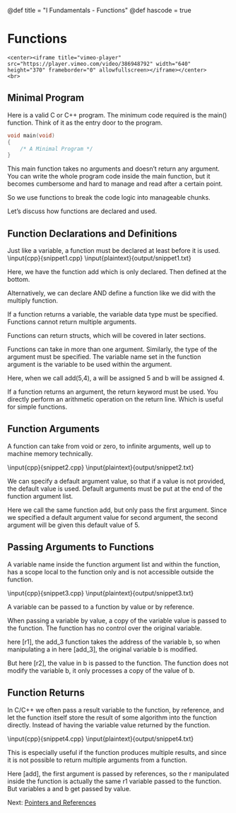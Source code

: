 @def title = "I Fundamentals - Functions"
@def hascode = true

# Functions
~~~
<center><iframe title="vimeo-player" src="https://player.vimeo.com/video/386948792" width="640" height="370" frameborder="0" allowfullscreen></iframe></center>
<br>
~~~

## Minimal Program
Here is a valid C or C++ program. The minimum code required is the main() function. Think of it as the entry door to the program. 
```cpp
void main(void)
{
    /* A Minimal Program */
}
```
This main function takes no arguments and doesn’t return any argument. You can write the whole program code inside the main function, but it becomes cumbersome and hard to manage and read after a certain point. 

So we use functions to break the code logic into manageable chunks. 

Let’s discuss how functions are declared and used.

## Function Declarations and Definitions
Just like a variable, a function must be declared at least before it is used. 
\input{cpp}{snippet1.cpp}
\input{plaintext}{output/snippet1.txt}

Here, we have the function add which is only declared. Then defined at the bottom. 

Alternatively, we can declare AND define a function like we did with the multiply function.

If a function returns a variable, the variable data type must be specified. Functions cannot return multiple arguments. 

Functions can return structs, which will be covered in later sections. 

Functions can take in more than one argument. Similarly, the type of the argument must be specified. The variable name set in the function argument is the variable to be used within the argument. 

Here, when we call add(5,4), a will be assigned 5 and b will be assigned 4. 

If a function returns an argument, the return keyword must be used. You directly perform an arithmetic operation on the return line. Which is useful for simple functions. 

## Function Arguments
A function can take from void or zero, to infinite arguments, well up to machine memory technically. 

\input{cpp}{snippet2.cpp}
\input{plaintext}{output/snippet2.txt}

We can specify a default argument value, so that if a value is not provided, the default value is used. Default arguments must be put at the end of the function argument list. 

Here we call the same function add, but only pass the first argument. Since we specified a default argument value for second argument, the second argument will be given this default value of 5. 

## Passing Arguments to Functions
A variable name inside the function argument list and within the function, has a scope local to the function only and is not accessible outside the function. 

\input{cpp}{snippet3.cpp}
\input{plaintext}{output/snippet3.txt}

A variable can be passed to a function by value or by reference. 

When passing a variable by value, a copy of the variable value is passed to the function. The function has no control over the original variable. 

here [r1], the add\_3 function takes the address of the variable b, so when manipulating a in here [add\_3], the original variable b is modified. 

But here [r2], the value in b is passed to the function. The function does not modify the variable b, it only processes a copy of the value of b. 

## Function Returns
In C/C++ we often pass a result variable to the function, by reference, and let the function itself store the result of some algorithm into the function directly. Instead of having the variable value returned by the function. 

\input{cpp}{snippet4.cpp}
\input{plaintext}{output/snippet4.txt}

This is especially useful if the function produces multiple results, and since it is not possible to return multiple arguments from a function. 

Here [add], the first argument is passed by references, so the r manipulated inside the function is actually the same r1 variable passed to the function. But variables a and b get passed by value. 


Next: [Pointers and References](../lesson10/)